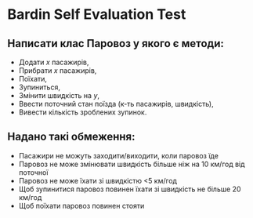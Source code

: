 # Bardin Self Evaluation Test

## Написати клас Паровоз у якого є методи: 
 - Додати *x* пасажирів,
 - Прибрати *x* пасажирів,
 - Поїхати,
 - Зупиниться, 
 - Змінити швидкість на *y*, 
 - Ввести поточний стан поїзда (к-ть пасажирів, швидкість),
 - Вивести кількість зроблених зупинок.
## Надано такі обмеження:
 - Пасажири не можуть заходити/виходити, коли паровоз їде
 - Паровоз не може змінювати швидкість більше ніж на 10 км/год від поточної
 - Паровоз не може їхати зі швидкістю <5 км/год
 - Щоб зупинитися паровоз повинен їхати зі швидкість не більше 20 км/год
 - Щоб поїхати паровоз повинен стояти
